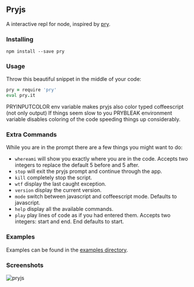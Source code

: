 ## Pryjs

A interactive repl for node, inspired by [pry](https://github.com/pry/pry).

### Installing

~~~
npm install --save pry
~~~

### Usage

Throw this beautiful snippet in the middle of your code:

~~~ coffeescript
pry = require 'pry'
eval pry.it
~~~


PRYINPUTCOLOR env variable makes pryjs also color typed coffeescript (not only output)
If things seem slow to you PRYBLEAK environment variable disables coloring of the code speeding things up considerably.

### Extra Commands

While you are in the prompt there are a few things you might want to do:
* `whereami` will show you exactly where you are in the code. Accepts two integers to replace the default 5 before and 5 after.
* `stop` will exit the pryjs prompt and continue through the app.
* `kill` completely stop the script.
* `wtf` display the last caught exception.
* `version` display the current version.
* `mode` switch between javascript and coffeescript mode. Defaults to javascript.
* `help` display all the available commands.
* `play` play lines of code as if you had entered them. Accepts two integers: start and end. End defaults to start.

### Examples

Examples can be found in the [examples directory](./examples).

### Screenshots

![pryjs](./assets/demo.png)
